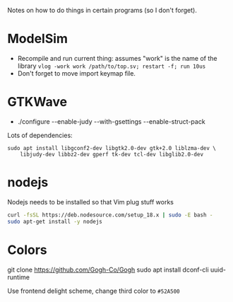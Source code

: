 Notes on how to do things in certain programs (so I don't forget).


ModelSim
========

* Recompile and run current thing:  assumes "work" is the name of the library
  `vlog -work work /path/to/top.sv; restart -f; run 10us`
* Don't forget to move import keymap file.



GTKWave
=======

* ./configure --enable-judy --with-gsettings --enable-struct-pack

Lots of dependencies:

    sudo apt install libgconf2-dev libgtk2.0-dev gtk+2.0 liblzma-dev \
        libjudy-dev libbz2-dev gperf tk-dev tcl-dev libglib2.0-dev


nodejs
======

Nodejs needs to be installed so that Vim plug stuff works

```bash
curl -fsSL https://deb.nodesource.com/setup_18.x | sudo -E bash -
sudo apt-get install -y nodejs
```

Colors
======

git clone https://github.com/Gogh-Co/Gogh
sudo apt install dconf-cli uuid-runtime

Use frontend delight scheme, change third color to `#52A500`
